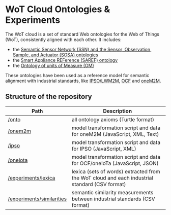 # WoT Cloud Ontologies & Experiments

The WoT cloud is a set of standard Web ontologies for the Web of Things (WoT), consistently aligned with each other. It includes:
 - the [Semantic Sensor Network (SSN) and the Sensor, Observation, Sample, and Actuator (SOSA) ontologies](https://www.w3.org/TR/vocab-ssn/)
 - the [Smart Appliance REFerence (SAREF) ontology](http://ontology.tno.nl/saref/)
 - the [Ontology of units of Measure (OM)](http://www.wurvoc.org/vocabularies/om-1.8/)
 
These ontologies have been used as a reference model for semantic alignment with industrial standards, like
[IPSO/LWM2M](https://www.ipso-alliance.org/), [OCF](https://openconnectivity.org/) and [oneM2M](http://onem2m.org/).

## Structure of the repository

| Path | Description |
| ---- | ----------- |
| [/onto](onto) | all ontology axioms (Turtle format) |
| [/onem2m](onem2m) | model transformation script and data for oneM2M (JavaScript, XML, Text) |
| [/ipso](ipso) | model transformation script and data for IPSO (JavaScript, XML) |
| [/oneiota](oneiota) | model transformation script and data for OCF/oneIoTa (JavaScript, JSON) |
| [/experiments/lexica](experiments/lexica) | lexica (sets of words) extracted from the WoT cloud and each industrial standard (CSV format) |
| [/experiments/similarities](/experiments/similarities) | semantic similarity measurements between industrial standards (CSV format) |

